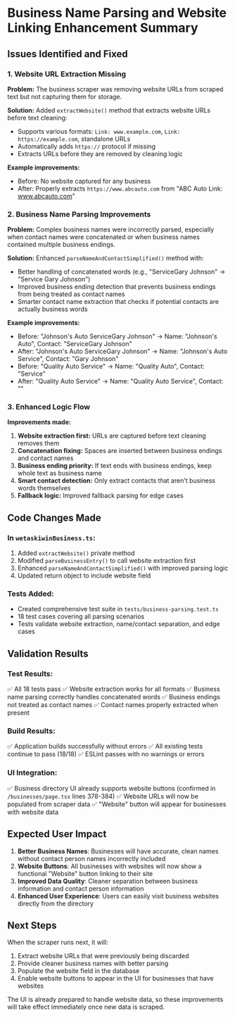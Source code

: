 # Business Name Parsing and Website Linking Enhancement Summary

## Issues Identified and Fixed

### 1. Website URL Extraction Missing
**Problem:** The business scraper was removing website URLs from scraped text but not capturing them for storage.

**Solution:** Added `extractWebsite()` method that extracts website URLs before text cleaning:
- Supports various formats: `Link: www.example.com`, `Link: https://example.com`, standalone URLs
- Automatically adds `https://` protocol if missing
- Extracts URLs before they are removed by cleaning logic

**Example improvements:**
- Before: No website captured for any business
- After: Properly extracts `https://www.abcauto.com` from "ABC Auto Link: www.abcauto.com"

### 2. Business Name Parsing Improvements
**Problem:** Complex business names were incorrectly parsed, especially when contact names were concatenated or when business names contained multiple business endings.

**Solution:** Enhanced `parseNameAndContactSimplified()` method with:
- Better handling of concatenated words (e.g., "ServiceGary Johnson" → "Service Gary Johnson")
- Improved business ending detection that prevents business endings from being treated as contact names
- Smarter contact name extraction that checks if potential contacts are actually business words

**Example improvements:**
- Before: "Johnson's Auto ServiceGary Johnson" → Name: "Johnson's Auto", Contact: "ServiceGary Johnson"
- After: "Johnson's Auto ServiceGary Johnson" → Name: "Johnson's Auto Service", Contact: "Gary Johnson"
- Before: "Quality Auto Service" → Name: "Quality Auto", Contact: "Service" 
- After: "Quality Auto Service" → Name: "Quality Auto Service", Contact: ""

### 3. Enhanced Logic Flow
**Improvements made:**
1. **Website extraction first:** URLs are captured before text cleaning removes them
2. **Concatenation fixing:** Spaces are inserted between business endings and contact names
3. **Business ending priority:** If text ends with business endings, keep whole text as business name
4. **Smart contact detection:** Only extract contacts that aren't business words themselves
5. **Fallback logic:** Improved fallback parsing for edge cases

## Code Changes Made

### In `wetaskiwinBusiness.ts`:
1. Added `extractWebsite()` private method
2. Modified `parseBusinessEntry()` to call website extraction first
3. Enhanced `parseNameAndContactSimplified()` with improved parsing logic
4. Updated return object to include website field

### Tests Added:
- Created comprehensive test suite in `tests/business-parsing.test.ts`
- 18 test cases covering all parsing scenarios
- Tests validate website extraction, name/contact separation, and edge cases

## Validation Results

### Test Results:
✅ All 18 tests pass
✅ Website extraction works for all formats
✅ Business name parsing correctly handles concatenated words
✅ Business endings not treated as contact names
✅ Contact names properly extracted when present

### Build Results:
✅ Application builds successfully without errors
✅ All existing tests continue to pass (18/18)
✅ ESLint passes with no warnings or errors

### UI Integration:
✅ Business directory UI already supports website buttons (confirmed in `/businesses/page.tsx` lines 378-384)
✅ Website URLs will now be populated from scraper data
✅ "Website" button will appear for businesses with website data

## Expected User Impact

1. **Better Business Names**: Businesses will have accurate, clean names without contact person names incorrectly included
2. **Website Buttons**: All businesses with websites will now show a functional "Website" button linking to their site
3. **Improved Data Quality**: Cleaner separation between business information and contact person information
4. **Enhanced User Experience**: Users can easily visit business websites directly from the directory

## Next Steps

When the scraper runs next, it will:
1. Extract website URLs that were previously being discarded
2. Provide cleaner business names with better parsing
3. Populate the website field in the database
4. Enable website buttons to appear in the UI for businesses that have websites

The UI is already prepared to handle website data, so these improvements will take effect immediately once new data is scraped.
